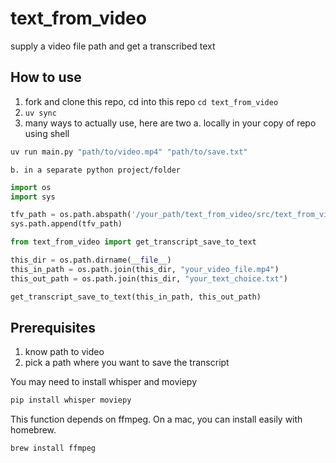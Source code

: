 # text_from_video

supply a video file path and get a transcribed text

## How to use

1. fork and clone this repo, cd into this repo `cd text_from_video`
2. `uv sync`
3. many ways to actually use, here are two
    a. locally in your copy of repo using shell

```sh
uv run main.py "path/to/video.mp4" "path/to/save.txt"
```
    b. in a separate python project/folder

```python
import os
import sys

tfv_path = os.path.abspath('/your_path/text_from_video/src/text_from_video') 
sys.path.append(tfv_path)

from text_from_video import get_transcript_save_to_text

this_dir = os.path.dirname(__file__)
this_in_path = os.path.join(this_dir, "your_video_file.mp4")
this_out_path = os.path.join(this_dir, "your_text_choice.txt")

get_transcript_save_to_text(this_in_path, this_out_path)
```



## Prerequisites

1. know path to video
2. pick a path where you want to save the transcript



You may need to install whisper and moviepy

```sh
pip install whisper moviepy
```

This function depends on ffmpeg. On a mac, you can install easily with homebrew.

```sh
brew install ffmpeg
```

